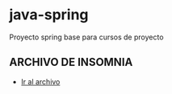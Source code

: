 # java-spring
Proyecto spring base para cursos de proyecto

## ARCHIVO DE INSOMNIA
- [Ir al archivo](https://drive.google.com/file/d/1qDoxXEBx6MYuMLr6ek4Q2EkPbecFn3Io/view?usp=sharing)


